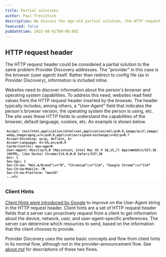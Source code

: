 ```yaml
---
title: Partial solutions
author: Paul Trevithick
description: We discuss the age-old partial solution, the HTTP request header.
featured: false
pubDatetime: 2023-08-01T00:00:00Z
---
```


## HTTP request header

The HTTP request header could be considered a partial solution to the same problem Provider Discovery addresses. The "provider" in this case is the browser (user agent) itself. Rather than redirect to config file (as in Provider Discovery), information is included inline. 

Websites need to discover information about the person's browser and operating system capabilities. To address this need, websites read field values from the HTTP request header inserted by the browser. The header typically includes, among others, a "User-Agent" field that indicates the person's browser version, the operating system the person is using, etc. The site uses these HTTP fields to understand the capabilities of the browser, default language, cookies, etc. An example is shown below.

![http-header](../../assets/http-header.png)

### Client Hints

[Client Hints were introduced by Google](https://developer.chrome.com/en/articles/user-agent-client-hints/) to improve on the User-Agent string in the HTTP request header. Client hints are a set of HTTP request header fields that a server can proactively request from a client to get information about the device, network, user, and user-agent-specific preferences. The server can determine which resources to send, based on the information that the client chooses to provide. 

Provider Discovery uses the same basic concepts and flow from client hints in its normal flow, although not in the provider-announcement flow. See [about.md](../../pages/about.md) for descriptions of these two flows.

